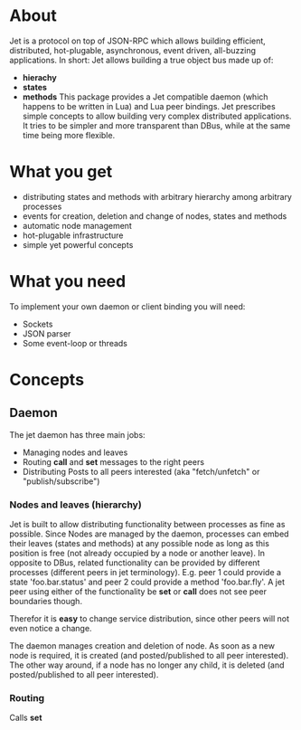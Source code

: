 # About

Jet is a protocol on top of JSON-RPC which allows building efficient, distributed, hot-plugable, asynchronous, event driven, all-buzzing applications. In short: Jet allows building a true object bus made up of:
- __hierachy__
- __states__
- __methods__
This package provides a Jet compatible daemon (which happens to be written in Lua) and Lua peer bindings.
Jet prescribes simple concepts to allow building very complex distributed applications. It tries to be simpler and more transparent than DBus, while at the same time being more flexible.

# What you get

- distributing states and methods with arbitrary hierarchy among arbitrary processes
- events for creation, deletion and change of nodes, states and methods
- automatic node management
- hot-plugable infrastructure
- simple yet powerful concepts

# What you need

To implement your own daemon or client binding you will need:

- Sockets
- JSON parser
- Some event-loop or threads

# Concepts

## Daemon

The jet daemon has three main jobs:

- Managing nodes and leaves
- Routing __call__ and __set__ messages to the right peers
- Distributing Posts to all peers interested (aka "fetch/unfetch" or "publish/subscribe")

### Nodes and leaves (hierarchy)

Jet is built to allow distributing functionality between processes as fine as possible. Since Nodes are managed by the daemon, processes can embed their leaves (states and methods) at any possible node as long as this position is free (not already occupied by a node or another leave). In opposite to DBus, related functionality can be provided by different processes (different peers in jet terminology). E.g. peer 1 could provide a state 'foo.bar.status' and peer 2 could provide a method 'foo.bar.fly'. A jet peer using either of the functionality be __set__ or __call__ does not see peer boundaries though.

Therefor it is __easy__ to change service distribution, since other peers will not even notice a change.

The daemon manages creation and deletion of node. As soon as a new node is required, it is created (and posted/published to all peer interested). The other way around, if a node has no longer any child, it is deleted (and posted/published to all peer interested).

### Routing

Calls __set__
